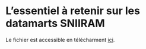 # L’essentiel à retenir sur les datamarts SNIIRAM

Le fichier est accessible en télécharment [ici](../../files/Cnam/2019-12-02-Datamarts-sniiram.pptx).



